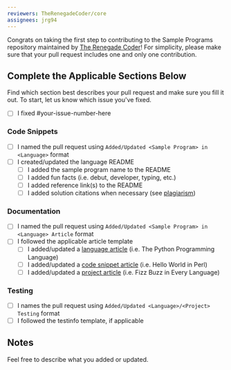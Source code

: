 ```yaml
---
reviewers: TheRenegadeCoder/core
assignees: jrg94
---
```


Congrats on taking the first step to contributing to the Sample Programs
repository maintained by [The Renegade Coder][1]! For simplicity, please make
sure that your pull request includes one and only one contribution.

## Complete the Applicable Sections Below

Find which section best describes your pull request and make sure you fill
it out. To start, let us know which issue you've fixed.

- [ ] I fixed #your-issue-number-here

### Code Snippets

- [ ] I named the pull request using `Added/Updated <Sample Program> in <Language>` format
- [ ] I created/updated the language README
  - [ ] I added the sample program name to the README
  - [ ] I added fun facts (i.e. debut, developer, typing, etc.)
  - [ ] I added reference link(s) to the README
  - [ ] I added solution citations when necessary (see [plagiarism][2])

### Documentation

- [ ] I named the pull request using `Added/Updated <Sample Program> in <Language> Article` format
- [ ] I followed the applicable article template
  - [ ] I added/updated a [language article][4] (i.e. The Python Programming Language)
  - [ ] I added/updated a [code snippet article][3] (i.e. Hello World in Perl)
  - [ ] I added/updated a [project article][5] (i.e. Fizz Buzz in Every Language)

### Testing

- [ ] I names the pull request using `Added/Updated <Language>/<Project> Testing` format
- [ ] I followed the testinfo template, if applicable

## Notes

Feel free to describe what you added or updated.

[1]: https://therenegadecoder.com/
[2]: ../CONTRIBUTING.md#plagiarism
[3]: ../../docs/templates/CODE_ARTICLE_TEMPLATE.md
[4]: ../../docs/templates/LANGUAGE_ARTICLE_TEMPLATE.md
[5]: ../../docs/templates/PROJECT_ARTICLE_TEMPLATE.md
